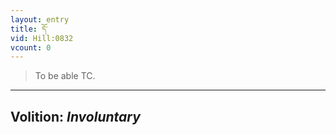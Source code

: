 ```yaml
---
layout: entry
title: དོ་
vid: Hill:0832
vcount: 0
---
```

> To be able TC\.

---
Volition: _Involuntary_
---

